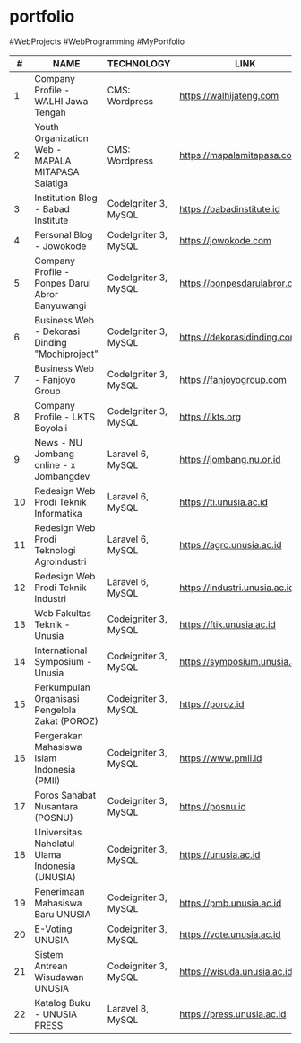 # portfolio
#WebProjects #WebProgramming #MyPortfolio

| #   | NAME                                              	| TECHNOLOGY                   	| LINK                                 	| YEAR |
|-----|---------------------------------------------------	|------------------------------	|--------------------------------------	|------|
|  1  | Company Profile - WALHI Jawa Tengah                	| CMS: Wordpress				       	| https://walhijateng.com             	| 2018 |
|  2  | Youth Organization Web - MAPALA MITAPASA Salatiga  	| CMS: Wordpress		            | https://mapalamitapasa.com           	| 2019 |
|  3  | Institution Blog - Babad Institute				 	        | CodeIgniter 3, MySQL          | https://babadinstitute.id            	| 2020 |
|  4  | Personal Blog - Jowokode				            	      | CodeIgniter 3, MySQL          | https://jowokode.com     	          	| 2020 |
|  5  | Company Profile - Ponpes Darul Abror Banyuwangi     | CodeIgniter 3, MySQL		   	  | https://ponpesdarulabror.com        	| 2020 |
|  6  | Business Web - Dekorasi Dinding "Mochiproject"      | CodeIgniter 3, MySQL  	   	  | https://dekorasidinding.com    	    	| 2020 |
|  7  | Business Web - Fanjoyo Group                        | CodeIgniter 3, MySQL          | https://fanjoyogroup.com              | 2020 |
|  8  | Company Profile - LKTS Boyolali                     | CodeIgniter 3, MySQL          | https://lkts.org                      | 2021 |
|  9  | News - NU Jombang online - x Jombangdev             | Laravel 6, MySQL              | https://jombang.nu.or.id              | 2021 |
|  10 | Redesign Web Prodi Teknik Informatika               | Laravel 6, MySQL              | https://ti.unusia.ac.id               | 2021 |
|  11 | Redesign Web Prodi Teknologi Agroindustri           | Laravel 6, MySQL              | https://agro.unusia.ac.id             | 2021 |
|  12 | Redesign Web Prodi Teknik Industri                  | Laravel 6, MySQL              | https://industri.unusia.ac.id         | 2021 |
|  13 | Web Fakultas Teknik - Unusia                        | Codeigniter 3, MySQL          | https://ftik.unusia.ac.id             | 2021 |
|  14 | International Symposium - Unusia                    | Codeigniter 3, MySQL          | https://symposium.unusia.ac.id        | 2021 |
|  15 | Perkumpulan Organisasi Pengelola Zakat (POROZ)      | Codeigniter 3, MySQL          | https://poroz.id                      | 2021 |
|  16 | Pergerakan Mahasiswa Islam Indonesia (PMII)         | Codeigniter 3, MySQL          | https://www.pmii.id                   | 2021 |
|  17 | Poros Sahabat Nusantara (POSNU)                     | Codeigniter 3, MySQL          | https://posnu.id                      | 2021 |  
|  18 | Universitas Nahdlatul Ulama Indonesia (UNUSIA)      | Codeigniter 3, MySQL          | https://unusia.ac.id                  | 2022 |
|  19 | Penerimaan Mahasiswa Baru UNUSIA                    | Codeigniter 3, MySQL          | https://pmb.unusia.ac.id              | 2022 |
|  20 | E-Voting UNUSIA                                     | Codeigniter 3, MySQL          | https://vote.unusia.ac.id             | 2022 |
|  21 | Sistem Antrean Wisudawan UNUSIA                     | Codeigniter 3, MySQL          | https://wisuda.unusia.ac.id           | 2023 |
|  22 | Katalog Buku - UNUSIA PRESS                         | Laravel 8, MySQL              | https://press.unusia.ac.id            | 2023 |

